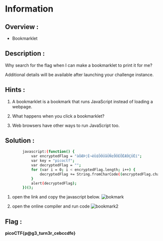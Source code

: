 # Information

## Overview :

* Bookmarklet

## Description :

Why search for the flag when I can make a bookmarklet to print it for me?

Additional details will be available after launching your challenge instance.

## Hints :

1. A bookmarklet is a bookmark that runs JavaScript instead of loading a webpage.

2. What happens when you click a bookmarklet?

3. Web browsers have other ways to run JavaScript too.

## Solution :

```bash
        javascript:(function() {
            var encryptedFlag = "àÒÆÞ¦È¬ëÙ£ÖÓÚåÛÑ¢ÕÓÉÕËÆÒÇÚËí";
            var key = "picoctf";
            var decryptedFlag = "";
            for (var i = 0; i < encryptedFlag.length; i++) {
                decryptedFlag += String.fromCharCode((encryptedFlag.charCodeAt(i) - key.charCodeAt(i % key.length) + 256) % 256);
            }
            alert(decryptedFlag);
        })();
```

1. open the link and copy the javascript below.
   ![bokmark](https://github.com/user-attachments/assets/38673e27-db57-4225-8ef5-75d8acc33eee)

2. open the online compiler and run code
   ![bookmark2](https://github.com/user-attachments/assets/1bba845e-e50f-4ea1-8153-adf1b70cbe9a)


## Flag : 

**picoCTF{p@g3_turn3r_cebccdfe}**
